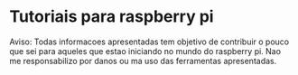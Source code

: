 # Tutoriais para raspberry pi
Aviso: Todas informacoes apresentadas tem objetivo de contribuir o pouco que sei para aqueles que estao iniciando no mundo do raspberry pi. Nao me responsabilizo por danos ou ma uso das ferramentas apresentadas.
